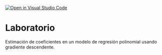 [![Open in Visual Studio Code](https://classroom.github.com/assets/open-in-vscode-c66648af7eb3fe8bc4f294546bfd86ef473780cde1dea487d3c4ff354943c9ae.svg)](https://classroom.github.com/online_ide?assignment_repo_id=9024103&assignment_repo_type=AssignmentRepo)
# Laboratorio

Estimación de coeficientes en un modelo de regresión polinomial usando gradiente descendente.

